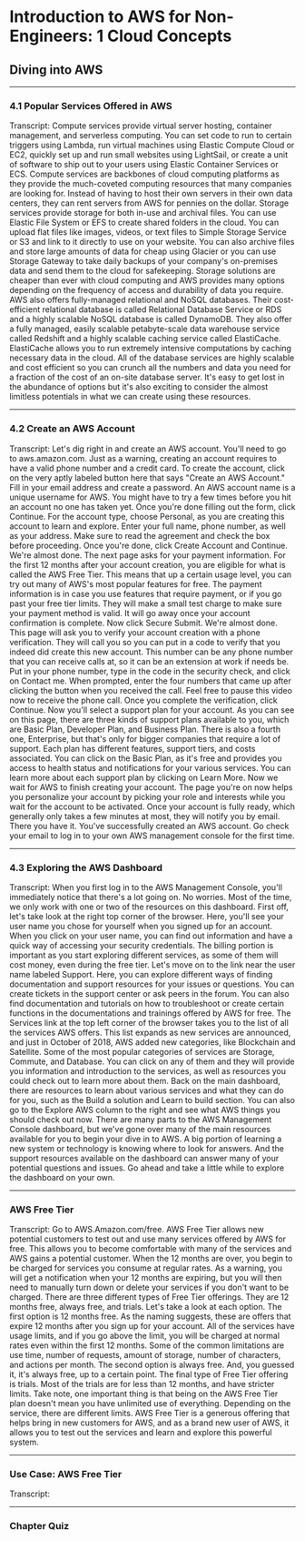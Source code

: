 # Introduction to AWS for Non-Engineers: 1 Cloud Concepts

## **Diving into AWS**

---

### 4.1 Popular Services Offered in AWS

Transcript:
Compute services provide virtual server hosting, container management, and serverless computing. You can set code to run to certain triggers using Lambda, run virtual machines using Elastic Compute Cloud or EC2, quickly set up and run small websites using LightSail, or create a unit of software to ship out to your users using Elastic Container Services or ECS. Compute services are backbones of cloud computing platforms as they provide the much-coveted computing resources that many companies are looking for. Instead of having to host their own servers in their own data centers, they can rent servers from AWS for pennies on the dollar. Storage services provide storage for both in-use and archival files. You can use Elastic File System or EFS to create shared folders in the cloud. You can upload flat files like images, videos, or text files to Simple Storage Service or S3 and link to it directly to use on your website. You can also archive files and store large amounts of data for cheap using Glacier or you can use Storage Gateway to take daily backups of your company's on-premises data and send them to the cloud for safekeeping. Storage solutions are cheaper than ever with cloud computing and AWS provides many options depending on the frequency of access and durability of data you require. AWS also offers fully-managed relational and NoSQL databases. Their cost-efficient relational database is called Relational Database Service or RDS and a highly scalable NoSQL database is called DynamoDB. They also offer a fully managed, easily scalable petabyte-scale data warehouse service called Redshift and a highly scalable caching service called ElastiCache. ElastiCache allows you to run extremely intensive computations by caching necessary data in the cloud. All of the database services are highly scalable and cost efficient so you can crunch all the numbers and data you need for a fraction of the cost of an on-site database server. It's easy to get lost in the abundance of options but it's also exciting to consider the almost limitless potentials in what we can create using these resources.

---

### 4.2 Create an AWS Account

Transcript:
Let's dig right in and create an AWS account. You'll need to go to aws.amazon.com. Just as a warning, creating an account requires to have a valid phone number and a credit card. To create the account, click on the very aptly labeled button here that says "Create an AWS Account." Fill in your email address and create a password. An AWS account name is a unique username for AWS. You might have to try a few times before you hit an account no one has taken yet. Once you're done filling out the form, click Continue. For the account type, choose Personal, as you are creating this account to learn and explore. Enter your full name, phone number, as well as your address. Make sure to read the agreement and check the box before proceeding. Once you're done, click Create Account and Continue. We're almost done. The next page asks for your payment information. For the first 12 months after your account creation, you are eligible for what is called the AWS Free Tier. This means that up a certain usage level, you can try out many of AWS's most popular features for free. The payment information is in case you use features that require payment, or if you go past your free tier limits. They will make a small test charge to make sure your payment method is valid. It will go away once your account confirmation is complete. Now click Secure Submit. We're almost done. This page will ask you to verify your account creation with a phone verification. They will call you so you can put in a code to verify that you indeed did create this new account. This number can be any phone number that you can receive calls at, so it can be an extension at work if needs be. Put in your phone number, type in the code in the security check, and click on Contact me. When prompted, enter the four numbers that came up after clicking the button when you received the call. Feel free to pause this video now to receive the phone call. Once you complete the verification, click Continue. Now you'll select a support plan for your account. As you can see on this page, there are three kinds of support plans available to you, which are Basic Plan, Developer Plan, and Business Plan. There is also a fourth one, Enterprise, but that's only for bigger companies that require a lot of support. Each plan has different features, support tiers, and costs associated. You can click on the Basic Plan, as it's free and provides you access to health status and notifications for your various services. You can learn more about each support plan by clicking on Learn More. Now we wait for AWS to finish creating your account. The page you're on now helps you personalize your account by picking your role and interests while you wait for the account to be activated. Once your account is fully ready, which generally only takes a few minutes at most, they will notify you by email. There you have it. You've successfully created an AWS account. Go check your email to log in to your own AWS management console for the first time.

---

### 4.3 Exploring the AWS Dashboard

Transcript:
When you first log in to the AWS Management Console, you'll immediately notice that there's a lot going on. No worries. Most of the time, we only work with one or two of the resources on this dashboard. First off, let's take look at the right top corner of the browser. Here, you'll see your user name you chose for yourself when you signed up for an account. When you click on your user name, you can find out information and have a quick way of accessing your security credentials. The billing portion is important as you start exploring different services, as some of them will cost money, even during the free tier. Let's move on to the link near the user name labeled Support. Here, you can explore different ways of finding documentation and support resources for your issues or questions. You can create tickets in the support center or ask peers in the forum. You can also find documentation and tutorials on how to troubleshoot or create certain functions in the documentations and trainings offered by AWS for free. The Services link at the top left corner of the browser takes you to the list of all the services AWS offers. This list expands as new services are announced, and just in October of 2018, AWS added new categories, like Blockchain and Satellite. Some of the most popular categories of services are Storage, Commute, and Database. You can click on any of them and they will provide you information and introduction to the services, as well as resources you could check out to learn more about them. Back on the main dashboard, there are resources to learn about various services and what they can do for you, such as the Build a solution and Learn to build section. You can also go to the Explore AWS column to the right and see what AWS things you should check out now. There are many parts to the AWS Management Console dashboard, but we've gone over many of the main resources available for you to begin your dive in to AWS. A big portion of learning a new system or technology is knowing where to look for answers. And the support resources available on the dashboard can answer many of your potential questions and issues. Go ahead and take a little while to explore the dashboard on your own.

---

### AWS Free Tier

Transcript: 
Go to AWS.Amazon.com/free. AWS Free Tier allows new potential customers to test out and use many services offered by AWS for free. This allows you to become comfortable with many of the services and AWS gains a potential customer. When the 12 months are over, you begin to be charged for services you consume at regular rates. As a warning, you will get a notification when your 12 months are expiring, but you will then need to manually turn down or delete your services if you don't want to be charged. There are three different types of Free Tier offerings. They are 12 months free, always free, and trials. Let's take a look at each option. The first option is 12 months free. As the naming suggests, these are offers that expire 12 months after you sign up for your account. All of the services have usage limits, and if you go above the limit, you will be charged at normal rates even within the first 12 months. Some of the common limitations are use time, number of requests, amount of storage, number of characters, and actions per month. The second option is always free. And, you guessed it, it's always free, up to a certain point. The final type of Free Tier offering is trials. Most of the trials are for less than 12 months, and have stricter limits. Take note, one important thing is that being on the AWS Free Tier plan doesn't mean you have unlimited use of everything. Depending on the service, there are different limits. AWS Free Tier is a generous offering that helps bring in new customers for AWS, and as a brand new user of AWS, it allows you to test out the services and learn and explore this powerful system.

---

### Use Case: AWS Free Tier

Transcript:

---

### Chapter Quiz